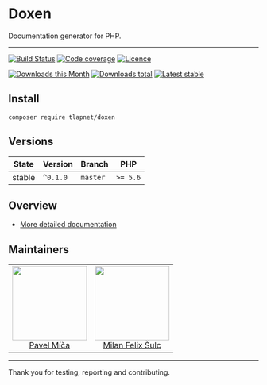 # Doxen

Documentation generator for PHP.

-----

[![Build Status](https://img.shields.io/travis/tlapnet/doxen.svg?style=flat-square)](https://travis-ci.org/tlapnet/doxen)
[![Code coverage](https://img.shields.io/coveralls/tlapnet/doxen.svg?style=flat-square)](https://coveralls.io/r/tlapnet/doxen)
[![Licence](https://img.shields.io/packagist/l/tlapnet/doxen.svg?style=flat-square)](https://packagist.org/packages/tlapnet/doxen)

[![Downloads this Month](https://img.shields.io/packagist/dm/tlapnet/doxen.svg?style=flat-square)](https://packagist.org/packages/tlapnet/doxen)
[![Downloads total](https://img.shields.io/packagist/dt/tlapnet/doxen.svg?style=flat-square)](https://packagist.org/packages/tlapnet/doxen)
[![Latest stable](https://img.shields.io/packagist/v/tlapnet/doxen.svg?style=flat-square)](https://packagist.org/packages/tlapnet/doxen)

## Install

```
composer require tlapnet/doxen
```

## Versions

| State       | Version  | Branch   | PHP      |
|-------------|----------|----------|----------|
| stable      | `^0.1.0` | `master` | `>= 5.6` |

## Overview

- [More detailed documentation](https://github.com/tlapnet/doxen/blob/master/.docs/README.md)

## Maintainers

<table>
  <tbody>
    <tr>
      <td align="center">
        <a href="https://github.com/crempa">
            <img width="150" height="150" src="https://avatars2.githubusercontent.com/u/374282?v=3&s=150">
        </a>
        </br>
        <a href="https://github.com/crempa">Pavel Míča</a>
      </td>
      <td align="center">
        <a href="https://github.com/f3l1x">
            <img width="150" height="150" src="https://avatars2.githubusercontent.com/u/538058?v=3&s=150">
        </a>
        </br>
        <a href="https://github.com/f3l1x">Milan Felix Šulc</a>
      </td>
    </tr>
  <tbody>
</table>

-----

Thank you for testing, reporting and contributing.

